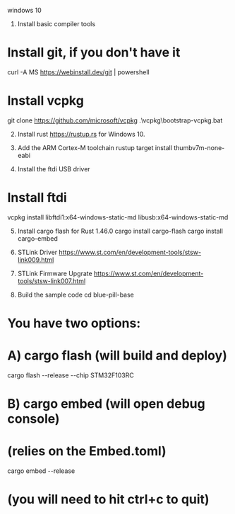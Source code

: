 windows 10
1. Install basic compiler tools
# Install git, if you don't have it
curl -A MS https://webinstall.dev/git | powershell

# Install vcpkg
git clone https://github.com/microsoft/vcpkg
.\vcpkg\bootstrap-vcpkg.bat

2. Install rust
https://rustup.rs for Windows 10.

3. Add the ARM Cortex-M toolchain
rustup target install thumbv7m-none-eabi

4. Install the ftdi USB driver
# Install ftdi
vcpkg install libftdi1:x64-windows-static-md libusb:x64-windows-static-md

5. Install cargo flash for Rust 1.46.0
cargo install cargo-flash
cargo install cargo-embed

6. STLink Driver
https://www.st.com/en/development-tools/stsw-link009.html

6. STLink Firmware Upgrate
https://www.st.com/en/development-tools/stsw-link007.html

7. Build the sample code
cd blue-pill-base

# You have two options:
# A) cargo flash (will build and deploy)
cargo flash --release --chip STM32F103RC

# B) cargo embed (will open debug console)
#    (relies on the Embed.toml)
cargo embed --release

#    (you will need to hit ctrl+c to quit)

